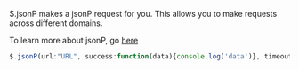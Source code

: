 $.jsonP makes a jsonP request for you.  This allows you to make requests across different domains.

To learn more about jsonP, go <a href="http://json-p.org/" target="_blank" data-ignore="true">here</a>


```js
$.jsonP(url:"URL", success:function(data){console.log('data')}, timeout:"1000", error:function(){} ) - makes a jsonP call for cross domain scripting
```
